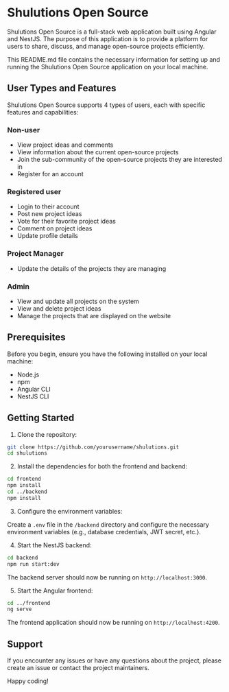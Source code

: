 # Shulutions Open Source

Shulutions Open Source is a full-stack web application built using Angular and NestJS. The purpose of this application is to provide a platform for users to share, discuss, and manage open-source projects efficiently.

This README.md file contains the necessary information for setting up and running the Shulutions Open Source application on your local machine.

## User Types and Features

Shulutions Open Source supports 4 types of users, each with specific features and capabilities:

### Non-user

- View project ideas and comments
- View information about the current open-source projects
- Join the sub-community of the open-source projects they are interested in
- Register for an account

### Registered user

- Login to their account
- Post new project ideas
- Vote for their favorite project ideas
- Comment on project ideas
- Update profile details

### Project Manager

- Update the details of the projects they are managing

### Admin

- View and update all projects on the system
- View and delete project ideas
- Manage the projects that are displayed on the website

## Prerequisites

Before you begin, ensure you have the following installed on your local machine:

- Node.js
- npm 
- Angular CLI
- NestJS CLI

## Getting Started

1. Clone the repository:

```bash
git clone https://github.com/yourusername/shulutions.git
cd shulutions
```

2. Install the dependencies for both the frontend and backend:

```bash
cd frontend
npm install
cd ../backend
npm install
```

3. Configure the environment variables:

Create a `.env` file in the `/backend` directory and configure the necessary environment variables (e.g., database credentials, JWT secret, etc.).

4. Start the NestJS backend:

```bash
cd backend
npm run start:dev
```

The backend server should now be running on `http://localhost:3000`.

5. Start the Angular frontend:

```bash
cd ../frontend
ng serve
```

The frontend application should now be running on `http://localhost:4200`.

## Support

If you encounter any issues or have any questions about the project, please create an issue or contact the project maintainers.

Happy coding!
